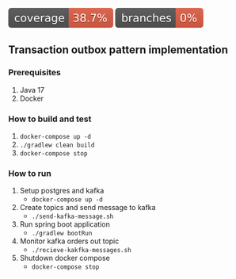 ![coverage](.github/badges/jacoco.svg)
![branches coverage](.github/badges/branches.svg)

## Transaction outbox pattern implementation

### Prerequisites

1. Java 17
2. Docker

### How to build and test

1. `docker-compose up -d`
2. `./gradlew clean build`
3. `docker-compose stop`

### How to run

1. Setup postgres and kafka
    * `docker-compose up -d`
2. Create topics and send message to kafka
    * `./send-kafka-message.sh`
3. Run spring boot application
    * `./gradlew bootRun`
4. Monitor kafka orders out topic
   * `./recieve-kakfka-messages.sh`
5. Shutdown docker compose
   * `docker-compose stop`